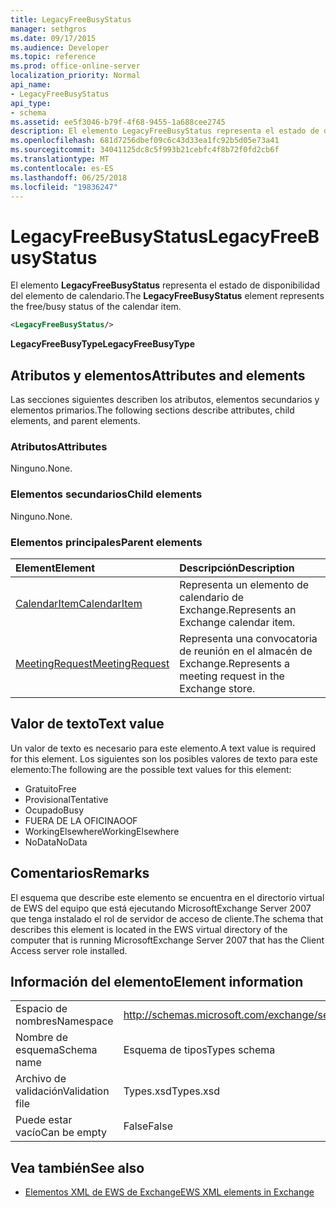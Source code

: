 ```yaml
---
title: LegacyFreeBusyStatus
manager: sethgros
ms.date: 09/17/2015
ms.audience: Developer
ms.topic: reference
ms.prod: office-online-server
localization_priority: Normal
api_name:
- LegacyFreeBusyStatus
api_type:
- schema
ms.assetid: ee5f3046-b79f-4f68-9455-1a688cee2745
description: El elemento LegacyFreeBusyStatus representa el estado de disponibilidad del elemento de calendario.
ms.openlocfilehash: 681d7256dbef09c6c43d33ea1fc92b5d05e73a41
ms.sourcegitcommit: 34041125dc8c5f993b21cebfc4f8b72f0fd2cb6f
ms.translationtype: MT
ms.contentlocale: es-ES
ms.lasthandoff: 06/25/2018
ms.locfileid: "19836247"
---
```

# <a name="legacyfreebusystatus"></a><span data-ttu-id="4f09c-103">LegacyFreeBusyStatus</span><span class="sxs-lookup"><span data-stu-id="4f09c-103">LegacyFreeBusyStatus</span></span>

<span data-ttu-id="4f09c-104">El elemento **LegacyFreeBusyStatus** representa el estado de disponibilidad del elemento de calendario.</span><span class="sxs-lookup"><span data-stu-id="4f09c-104">The **LegacyFreeBusyStatus** element represents the free/busy status of the calendar item.</span></span> 
  
```xml
<LegacyFreeBusyStatus/>
```

<span data-ttu-id="4f09c-105">**LegacyFreeBusyType**</span><span class="sxs-lookup"><span data-stu-id="4f09c-105">**LegacyFreeBusyType**</span></span>

## <a name="attributes-and-elements"></a><span data-ttu-id="4f09c-106">Atributos y elementos</span><span class="sxs-lookup"><span data-stu-id="4f09c-106">Attributes and elements</span></span>

<span data-ttu-id="4f09c-107">Las secciones siguientes describen los atributos, elementos secundarios y elementos primarios.</span><span class="sxs-lookup"><span data-stu-id="4f09c-107">The following sections describe attributes, child elements, and parent elements.</span></span>
  
### <a name="attributes"></a><span data-ttu-id="4f09c-108">Atributos</span><span class="sxs-lookup"><span data-stu-id="4f09c-108">Attributes</span></span>

<span data-ttu-id="4f09c-109">Ninguno.</span><span class="sxs-lookup"><span data-stu-id="4f09c-109">None.</span></span>
  
### <a name="child-elements"></a><span data-ttu-id="4f09c-110">Elementos secundarios</span><span class="sxs-lookup"><span data-stu-id="4f09c-110">Child elements</span></span>

<span data-ttu-id="4f09c-111">Ninguno.</span><span class="sxs-lookup"><span data-stu-id="4f09c-111">None.</span></span>
  
### <a name="parent-elements"></a><span data-ttu-id="4f09c-112">Elementos principales</span><span class="sxs-lookup"><span data-stu-id="4f09c-112">Parent elements</span></span>

|<span data-ttu-id="4f09c-113">**Element**</span><span class="sxs-lookup"><span data-stu-id="4f09c-113">**Element**</span></span>|<span data-ttu-id="4f09c-114">**Descripción**</span><span class="sxs-lookup"><span data-stu-id="4f09c-114">**Description**</span></span>|
|:-----|:-----|
|[<span data-ttu-id="4f09c-115">CalendarItem</span><span class="sxs-lookup"><span data-stu-id="4f09c-115">CalendarItem</span></span>](calendaritem.md) <br/> |<span data-ttu-id="4f09c-116">Representa un elemento de calendario de Exchange.</span><span class="sxs-lookup"><span data-stu-id="4f09c-116">Represents an Exchange calendar item.</span></span>  <br/> |
|[<span data-ttu-id="4f09c-117">MeetingRequest</span><span class="sxs-lookup"><span data-stu-id="4f09c-117">MeetingRequest</span></span>](meetingrequest.md) <br/> |<span data-ttu-id="4f09c-118">Representa una convocatoria de reunión en el almacén de Exchange.</span><span class="sxs-lookup"><span data-stu-id="4f09c-118">Represents a meeting request in the Exchange store.</span></span>  <br/> |
   
## <a name="text-value"></a><span data-ttu-id="4f09c-119">Valor de texto</span><span class="sxs-lookup"><span data-stu-id="4f09c-119">Text value</span></span>

<span data-ttu-id="4f09c-120">Un valor de texto es necesario para este elemento.</span><span class="sxs-lookup"><span data-stu-id="4f09c-120">A text value is required for this element.</span></span> <span data-ttu-id="4f09c-121">Los siguientes son los posibles valores de texto para este elemento:</span><span class="sxs-lookup"><span data-stu-id="4f09c-121">The following are the possible text values for this element:</span></span>
  
- <span data-ttu-id="4f09c-122">Gratuito</span><span class="sxs-lookup"><span data-stu-id="4f09c-122">Free</span></span> 
- <span data-ttu-id="4f09c-123">Provisional</span><span class="sxs-lookup"><span data-stu-id="4f09c-123">Tentative</span></span>
- <span data-ttu-id="4f09c-124">Ocupado</span><span class="sxs-lookup"><span data-stu-id="4f09c-124">Busy</span></span>
- <span data-ttu-id="4f09c-125">FUERA DE LA OFICINA</span><span class="sxs-lookup"><span data-stu-id="4f09c-125">OOF</span></span>
- <span data-ttu-id="4f09c-126">WorkingElsewhere</span><span class="sxs-lookup"><span data-stu-id="4f09c-126">WorkingElsewhere</span></span>
- <span data-ttu-id="4f09c-127">NoData</span><span class="sxs-lookup"><span data-stu-id="4f09c-127">NoData</span></span>
    
## <a name="remarks"></a><span data-ttu-id="4f09c-128">Comentarios</span><span class="sxs-lookup"><span data-stu-id="4f09c-128">Remarks</span></span>

<span data-ttu-id="4f09c-129">El esquema que describe este elemento se encuentra en el directorio virtual de EWS del equipo que está ejecutando MicrosoftExchange Server 2007 que tenga instalado el rol de servidor de acceso de cliente.</span><span class="sxs-lookup"><span data-stu-id="4f09c-129">The schema that describes this element is located in the EWS virtual directory of the computer that is running MicrosoftExchange Server 2007 that has the Client Access server role installed.</span></span>
  
## <a name="element-information"></a><span data-ttu-id="4f09c-130">Información del elemento</span><span class="sxs-lookup"><span data-stu-id="4f09c-130">Element information</span></span>

|||
|:-----|:-----|
|<span data-ttu-id="4f09c-131">Espacio de nombres</span><span class="sxs-lookup"><span data-stu-id="4f09c-131">Namespace</span></span>  <br/> |http://schemas.microsoft.com/exchange/services/2006/types  <br/> |
|<span data-ttu-id="4f09c-132">Nombre de esquema</span><span class="sxs-lookup"><span data-stu-id="4f09c-132">Schema name</span></span>  <br/> |<span data-ttu-id="4f09c-133">Esquema de tipos</span><span class="sxs-lookup"><span data-stu-id="4f09c-133">Types schema</span></span>  <br/> |
|<span data-ttu-id="4f09c-134">Archivo de validación</span><span class="sxs-lookup"><span data-stu-id="4f09c-134">Validation file</span></span>  <br/> |<span data-ttu-id="4f09c-135">Types.xsd</span><span class="sxs-lookup"><span data-stu-id="4f09c-135">Types.xsd</span></span>  <br/> |
|<span data-ttu-id="4f09c-136">Puede estar vacío</span><span class="sxs-lookup"><span data-stu-id="4f09c-136">Can be empty</span></span>  <br/> |<span data-ttu-id="4f09c-137">False</span><span class="sxs-lookup"><span data-stu-id="4f09c-137">False</span></span>  <br/> |
   
## <a name="see-also"></a><span data-ttu-id="4f09c-138">Vea también</span><span class="sxs-lookup"><span data-stu-id="4f09c-138">See also</span></span>

- [<span data-ttu-id="4f09c-139">Elementos XML de EWS de Exchange</span><span class="sxs-lookup"><span data-stu-id="4f09c-139">EWS XML elements in Exchange</span></span>](ews-xml-elements-in-exchange.md)

